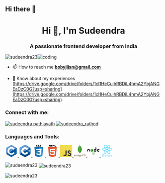 ## Hi there 👋
<h1 align="center">Hi 👋, I'm Sudeendra</h1>
<h3 align="center">A passionate frontend developer from India</h3>
<img align="right" alt ="coding" width="400" src="https://dribbble.com/shots/3848914-Programmer-Thomas/attachments/10055456?mode=media>


<p align="left"> <img src="https://komarev.com/ghpvc/?username=sudeendra23&label=Profile%20views&color=0e75b6&style=flat" alt="sudeendra23" /> </p>

- 📫 How to reach me **bobyjljsn@gmail.com**

- 📄 Know about my experiences [https://drive.google.com/drive/folders/1cl1HeCulhRBDiL4hmA2YbjANGEaDzC0G?usp=sharing](https://drive.google.com/drive/folders/1cl1HeCulhRBDiL4hmA2YbjANGEaDzC0G?usp=sharing)

<h3 align="left">Connect with me:</h3>
<p align="left">
<a href="https://linkedin.com/in/sudeendra pathlavath" target="blank"><img align="center" src="https://raw.githubusercontent.com/rahuldkjain/github-profile-readme-generator/master/src/images/icons/Social/linked-in-alt.svg" alt="sudeendra pathlavath" height="30" width="40" /></a>
<a href="https://instagram.com/sudeendra_rathod" target="blank"><img align="center" src="https://raw.githubusercontent.com/rahuldkjain/github-profile-readme-generator/master/src/images/icons/Social/instagram.svg" alt="sudeendra_rathod" height="30" width="40" /></a>
</p>

<h3 align="left">Languages and Tools:</h3>
<p align="left"> <a href="https://www.cprogramming.com/" target="_blank" rel="noreferrer"> <img src="https://raw.githubusercontent.com/devicons/devicon/master/icons/c/c-original.svg" alt="c" width="40" height="40"/> </a> <a href="https://www.w3schools.com/cpp/" target="_blank" rel="noreferrer"> <img src="https://raw.githubusercontent.com/devicons/devicon/master/icons/cplusplus/cplusplus-original.svg" alt="cplusplus" width="40" height="40"/> </a> <a href="https://www.w3schools.com/css/" target="_blank" rel="noreferrer"> <img src="https://raw.githubusercontent.com/devicons/devicon/master/icons/css3/css3-original-wordmark.svg" alt="css3" width="40" height="40"/> </a> <a href="https://www.w3.org/html/" target="_blank" rel="noreferrer"> <img src="https://raw.githubusercontent.com/devicons/devicon/master/icons/html5/html5-original-wordmark.svg" alt="html5" width="40" height="40"/> </a> <a href="https://developer.mozilla.org/en-US/docs/Web/JavaScript" target="_blank" rel="noreferrer"> <img src="https://raw.githubusercontent.com/devicons/devicon/master/icons/javascript/javascript-original.svg" alt="javascript" width="40" height="40"/> </a> <a href="https://www.mongodb.com/" target="_blank" rel="noreferrer"> <img src="https://raw.githubusercontent.com/devicons/devicon/master/icons/mongodb/mongodb-original-wordmark.svg" alt="mongodb" width="40" height="40"/> </a> <a href="https://nodejs.org" target="_blank" rel="noreferrer"> <img src="https://raw.githubusercontent.com/devicons/devicon/master/icons/nodejs/nodejs-original-wordmark.svg" alt="nodejs" width="40" height="40"/> </a> <a href="https://reactjs.org/" target="_blank" rel="noreferrer"> <img src="https://raw.githubusercontent.com/devicons/devicon/master/icons/react/react-original-wordmark.svg" alt="react" width="40" height="40"/> </a> </p>

<p><img align="left" src="https://github-readme-stats.vercel.app/api/top-langs?username=sudeendra23&show_icons=true&locale=en&layout=compact" alt="sudeendra23" /></p>

<p>&nbsp;<img align="center" src="https://github-readme-stats.vercel.app/api?username=sudeendra23&show_icons=true&locale=en" alt="sudeendra23" /></p>

<p><img align="center" src="https://github-readme-streak-stats.herokuapp.com/?user=sudeendra23&" alt="sudeendra23" /></p>

<!--
**sudeendra23/sudeendra23** is a ✨ _special_ ✨ repository because its `README.md` (this file) appears on your GitHub profile.

Here are some ideas to get you started:

- 🔭 I’m currently working on ...
- 🌱 I’m currently learning ...
- 👯 I’m looking to collaborate on ...
- 🤔 I’m looking for help with ...
- 💬 Ask me about ...
- 📫 How to reach me: ...
- 😄 Pronouns: ...
- ⚡ Fun fact: ...
-->
